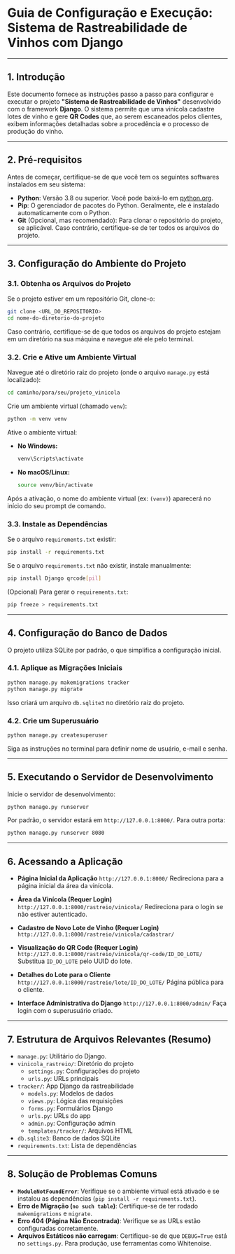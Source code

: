 # Guia de Configuração e Execução: Sistema de Rastreabilidade de Vinhos com Django

-----

## 1\. Introdução

Este documento fornece as instruções passo a passo para configurar e executar o projeto **"Sistema de Rastreabilidade de Vinhos"** desenvolvido com o framework **Django**. O sistema permite que uma vinícola cadastre lotes de vinho e gere **QR Codes** que, ao serem escaneados pelos clientes, exibem informações detalhadas sobre a procedência e o processo de produção do vinho.

-----

## 2\. Pré-requisitos

Antes de começar, certifique-se de que você tem os seguintes softwares instalados em seu sistema:

  * **Python**: Versão 3.8 ou superior. Você pode baixá-lo em [python.org](https://www.python.org).
  * **Pip**: O gerenciador de pacotes do Python. Geralmente, ele é instalado automaticamente com o Python.
  * **Git** (Opcional, mas recomendado): Para clonar o repositório do projeto, se aplicável. Caso contrário, certifique-se de ter todos os arquivos do projeto.

-----

## 3\. Configuração do Ambiente do Projeto

### 3.1. Obtenha os Arquivos do Projeto

Se o projeto estiver em um repositório Git, clone-o:

```bash
git clone <URL_DO_REPOSITORIO>
cd nome-do-diretorio-do-projeto
```

Caso contrário, certifique-se de que todos os arquivos do projeto estejam em um diretório na sua máquina e navegue até ele pelo terminal.

### 3.2. Crie e Ative um Ambiente Virtual

Navegue até o diretório raiz do projeto (onde o arquivo `manage.py` está localizado):

```bash
cd caminho/para/seu/projeto_vinicola
```

Crie um ambiente virtual (chamado `venv`):

```bash
python -m venv venv
```

Ative o ambiente virtual:

  * **No Windows:**
    ```bash
    venv\Scripts\activate
    ```
  * **No macOS/Linux:**
    ```bash
    source venv/bin/activate
    ```

Após a ativação, o nome do ambiente virtual (ex: `(venv)`) aparecerá no início do seu prompt de comando.

### 3.3. Instale as Dependências

Se o arquivo `requirements.txt` existir:

```bash
pip install -r requirements.txt
```

Se o arquivo `requirements.txt` não existir, instale manualmente:

```bash
pip install Django qrcode[pil]
```

(Opcional) Para gerar o `requirements.txt`:

```bash
pip freeze > requirements.txt
```

-----

## 4\. Configuração do Banco de Dados

O projeto utiliza SQLite por padrão, o que simplifica a configuração inicial.

### 4.1. Aplique as Migrações Iniciais

```bash
python manage.py makemigrations tracker
python manage.py migrate
```

Isso criará um arquivo `db.sqlite3` no diretório raiz do projeto.

### 4.2. Crie um Superusuário

```bash
python manage.py createsuperuser
```

Siga as instruções no terminal para definir nome de usuário, e-mail e senha.

-----

## 5\. Executando o Servidor de Desenvolvimento

Inicie o servidor de desenvolvimento:

```bash
python manage.py runserver
```

Por padrão, o servidor estará em `http://127.0.0.1:8000/`. Para outra porta:

```bash
python manage.py runserver 8080
```

-----

## 6\. Acessando a Aplicação

  * **Página Inicial da Aplicação**
    `http://127.0.0.1:8000/`
    Redireciona para a página inicial da área da vinícola.

  * **Área da Vinícola (Requer Login)**
    `http://127.0.0.1:8000/rastreio/vinicola/`
    Redireciona para o login se não estiver autenticado.

  * **Cadastro de Novo Lote de Vinho (Requer Login)**
    `http://127.0.0.1:8000/rastreio/vinicola/cadastrar/`

  * **Visualização do QR Code (Requer Login)**
    `http://127.0.0.1:8000/rastreio/vinicola/qr-code/ID_DO_LOTE/`
    Substitua `ID_DO_LOTE` pelo UUID do lote.

  * **Detalhes do Lote para o Cliente**
    `http://127.0.0.1:8000/rastreio/lote/ID_DO_LOTE/`
    Página pública para o cliente.

  * **Interface Administrativa do Django**
    `http://127.0.0.1:8000/admin/`
    Faça login com o superusuário criado.

-----

## 7\. Estrutura de Arquivos Relevantes (Resumo)

  * `manage.py`: Utilitário do Django.
  * `vinicola_rastreio/`: Diretório do projeto
      * `settings.py`: Configurações do projeto
      * `urls.py`: URLs principais
  * `tracker/`: App Django da rastreabilidade
      * `models.py`: Modelos de dados
      * `views.py`: Lógica das requisições
      * `forms.py`: Formulários Django
      * `urls.py`: URLs do app
      * `admin.py`: Configuração admin
      * `templates/tracker/`: Arquivos HTML
  * `db.sqlite3`: Banco de dados SQLite
  * `requirements.txt`: Lista de dependências

-----

## 8\. Solução de Problemas Comuns

  * **`ModuleNotFoundError`**: Verifique se o ambiente virtual está ativado e se instalou as dependências (`pip install -r requirements.txt`).
  * **Erro de Migração (`no such table`)**: Certifique-se de ter rodado `makemigrations` e `migrate`.
  * **Erro 404 (Página Não Encontrada)**: Verifique se as URLs estão configuradas corretamente.
  * **Arquivos Estáticos não carregam**: Certifique-se de que `DEBUG=True` está no `settings.py`. Para produção, use ferramentas como Whitenoise.
